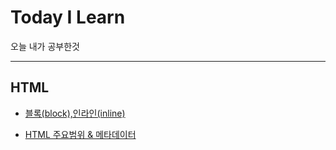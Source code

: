 # Today I Learn

오늘 내가 공부한것

---

## HTML

- [블록(block),인라인(inline)](https://github.com/jungks9351/TIL/blob/main/HTML/%EB%B8%94%EB%A1%9D(block)%2C%20%EC%9D%B8%EB%9D%BC%EC%9D%B8(inline).md)

- [HTML 주요범위 & 메타데이터](https://github.com/jungks9351/TIL/blob/main/HTML/HTML%20%EC%A3%BC%EC%9A%94%EB%B2%94%EC%9C%84%20%26%20%EB%A9%94%ED%83%80%EB%8D%B0%EC%9D%B4%ED%84%B0.md)
